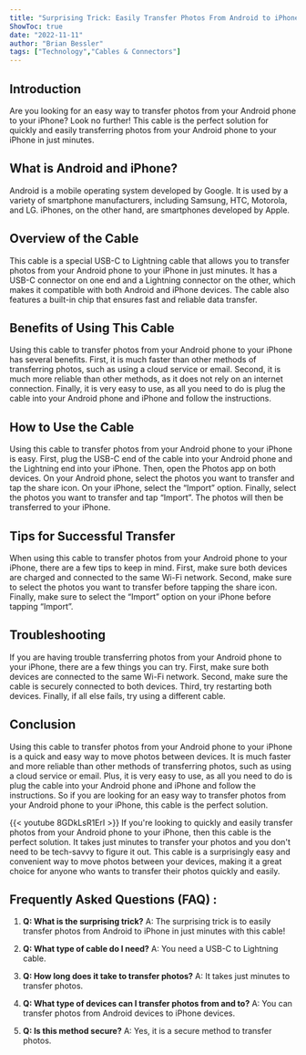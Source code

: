```yaml
---
title: "Surprising Trick: Easily Transfer Photos From Android to iPhone in Just Minutes With This Cable!"
ShowToc: true 
date: "2022-11-11"
author: "Brian Bessler" 
tags: ["Technology","Cables & Connectors"]
---
```

## Introduction

Are you looking for an easy way to transfer photos from your Android phone to your iPhone? Look no further! This cable is the perfect solution for quickly and easily transferring photos from your Android phone to your iPhone in just minutes. 

## What is Android and iPhone?

Android is a mobile operating system developed by Google. It is used by a variety of smartphone manufacturers, including Samsung, HTC, Motorola, and LG. iPhones, on the other hand, are smartphones developed by Apple.

## Overview of the Cable

This cable is a special USB-C to Lightning cable that allows you to transfer photos from your Android phone to your iPhone in just minutes. It has a USB-C connector on one end and a Lightning connector on the other, which makes it compatible with both Android and iPhone devices. The cable also features a built-in chip that ensures fast and reliable data transfer. 

## Benefits of Using This Cable

Using this cable to transfer photos from your Android phone to your iPhone has several benefits. First, it is much faster than other methods of transferring photos, such as using a cloud service or email. Second, it is much more reliable than other methods, as it does not rely on an internet connection. Finally, it is very easy to use, as all you need to do is plug the cable into your Android phone and iPhone and follow the instructions. 

## How to Use the Cable

Using this cable to transfer photos from your Android phone to your iPhone is easy. First, plug the USB-C end of the cable into your Android phone and the Lightning end into your iPhone. Then, open the Photos app on both devices. On your Android phone, select the photos you want to transfer and tap the share icon. On your iPhone, select the “Import” option. Finally, select the photos you want to transfer and tap “Import”. The photos will then be transferred to your iPhone. 

## Tips for Successful Transfer

When using this cable to transfer photos from your Android phone to your iPhone, there are a few tips to keep in mind. First, make sure both devices are charged and connected to the same Wi-Fi network. Second, make sure to select the photos you want to transfer before tapping the share icon. Finally, make sure to select the “Import” option on your iPhone before tapping “Import”. 

## Troubleshooting

If you are having trouble transferring photos from your Android phone to your iPhone, there are a few things you can try. First, make sure both devices are connected to the same Wi-Fi network. Second, make sure the cable is securely connected to both devices. Third, try restarting both devices. Finally, if all else fails, try using a different cable. 

## Conclusion

Using this cable to transfer photos from your Android phone to your iPhone is a quick and easy way to move photos between devices. It is much faster and more reliable than other methods of transferring photos, such as using a cloud service or email. Plus, it is very easy to use, as all you need to do is plug the cable into your Android phone and iPhone and follow the instructions. So if you are looking for an easy way to transfer photos from your Android phone to your iPhone, this cable is the perfect solution.

{{< youtube 8GDkLsR1ErI >}} 
If you're looking to quickly and easily transfer photos from your Android phone to your iPhone, then this cable is the perfect solution. It takes just minutes to transfer your photos and you don't need to be tech-savvy to figure it out. This cable is a surprisingly easy and convenient way to move photos between your devices, making it a great choice for anyone who wants to transfer their photos quickly and easily.

## Frequently Asked Questions (FAQ) :
1. **Q: What is the surprising trick?** 
A: The surprising trick is to easily transfer photos from Android to iPhone in just minutes with this cable!

2. **Q: What type of cable do I need?** 
A: You need a USB-C to Lightning cable.

3. **Q: How long does it take to transfer photos?** 
A: It takes just minutes to transfer photos.

4. **Q: What type of devices can I transfer photos from and to?** 
A: You can transfer photos from Android devices to iPhone devices.

5. **Q: Is this method secure?** 
A: Yes, it is a secure method to transfer photos.


